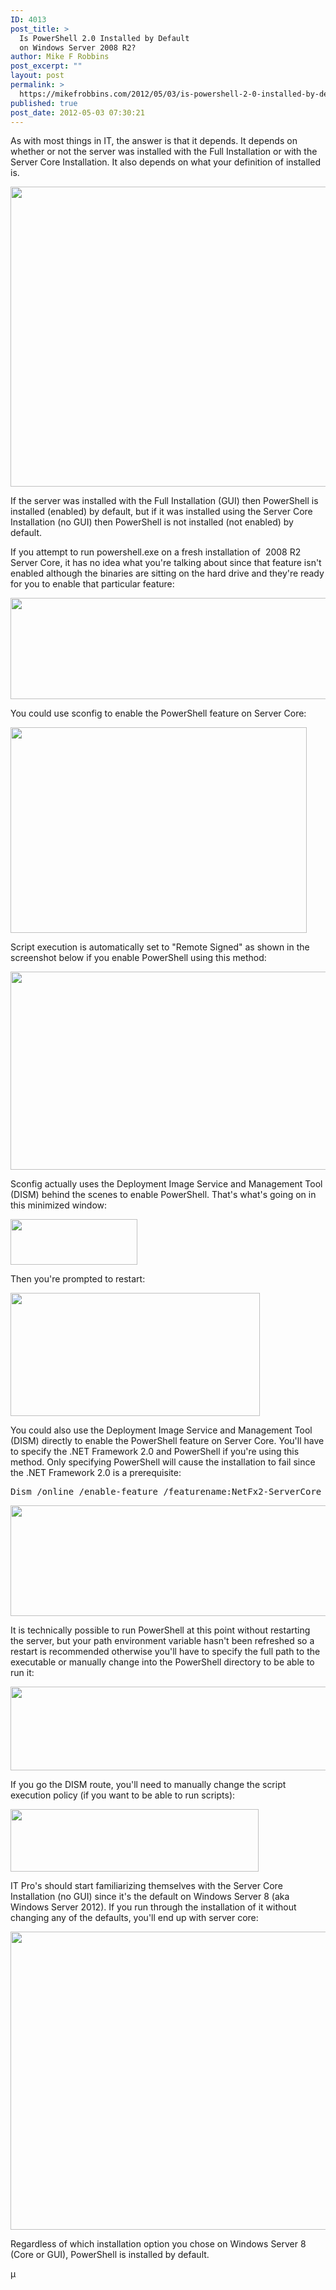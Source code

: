 ```yaml
---
ID: 4013
post_title: >
  Is PowerShell 2.0 Installed by Default
  on Windows Server 2008 R2?
author: Mike F Robbins
post_excerpt: ""
layout: post
permalink: >
  https://mikefrobbins.com/2012/05/03/is-powershell-2-0-installed-by-default-on-windows-server-2008-r2/
published: true
post_date: 2012-05-03 07:30:21
---
```

As with most things in IT, the answer is that it depends. It depends on whether or not the server was installed with the Full Installation or with the Server Core Installation. It also depends on what your definition of installed is.

<a href="http://mikefrobbins.com/wp-content/uploads/2012/04/ps2-2008r2core01.png"><img class="alignnone size-full wp-image-4066" title="ps2-2008r2core01" alt="" src="http://mikefrobbins.com/wp-content/uploads/2012/04/ps2-2008r2core01.png" width="640" height="480" /></a>

If the server was installed with the Full Installation (GUI) then PowerShell is installed (enabled) by default, but if it was installed using the Server Core Installation (no GUI) then PowerShell is not installed (not enabled) by default.

If you attempt to run powershell.exe on a fresh installation of  2008 R2 Server Core, it has no idea what you're talking about since that feature isn't enabled although the binaries are sitting on the hard drive and they're ready for you to enable that particular feature:

<a href="http://mikefrobbins.com/wp-content/uploads/2012/04/ps2-2008r2core1.png"><img class="alignnone size-full wp-image-4014" title="ps2-2008r2core1" alt="" src="http://mikefrobbins.com/wp-content/uploads/2012/04/ps2-2008r2core1.png" width="580" height="162" /></a>

You could use sconfig to enable the PowerShell feature on Server Core:

<a href="http://mikefrobbins.com/wp-content/uploads/2012/04/ps2-2008r2core2.png"><img class="alignnone size-full wp-image-4016" title="ps2-2008r2core2" alt="" src="http://mikefrobbins.com/wp-content/uploads/2012/04/ps2-2008r2core2.png" width="474" height="329" /></a>

Script execution is automatically set to "Remote Signed" as shown in the screenshot below if you enable PowerShell using this method:

<a href="http://mikefrobbins.com/wp-content/uploads/2012/04/ps2-2008r2core5.png"><img class="alignnone size-full wp-image-4074" title="ps2-2008r2core5" alt="" src="http://mikefrobbins.com/wp-content/uploads/2012/04/ps2-2008r2core5.png" width="640" height="317" /></a>

Sconfig actually uses the Deployment Image Service and Management Tool (DISM) behind the scenes to enable PowerShell. That's what's going on in this minimized window:

<a href="http://mikefrobbins.com/wp-content/uploads/2012/04/ps2-2008r2core6.png"><img class="alignnone size-full wp-image-4075" title="ps2-2008r2core6" alt="" src="http://mikefrobbins.com/wp-content/uploads/2012/04/ps2-2008r2core6.png" width="203" height="73" /></a>

Then you're prompted to restart:

<a href="http://mikefrobbins.com/wp-content/uploads/2012/04/ps2-2008r2core7.png"><img class="alignnone size-full wp-image-4076" title="ps2-2008r2core7" alt="" src="http://mikefrobbins.com/wp-content/uploads/2012/04/ps2-2008r2core7.png" width="399" height="197" /></a>

You could also use the Deployment Image Service and Management Tool (DISM) directly to enable the PowerShell feature on Server Core. You'll have to specify the .NET Framework 2.0 and PowerShell if you're using this method. Only specifying PowerShell will cause the installation to fail since the .NET Framework 2.0 is a prerequisite:
<pre class="lang:batch decode:true">Dism /online /enable-feature /featurename:NetFx2-ServerCore /featurename:MicrosoftWindowsPowerShell</pre>
<a href="http://mikefrobbins.com/wp-content/uploads/2012/04/ps2-2008r2core3.png"><img class="alignnone size-full wp-image-4021" title="ps2-2008r2core3" alt="" src="http://mikefrobbins.com/wp-content/uploads/2012/04/ps2-2008r2core3.png" width="640" height="177" /></a>

It is technically possible to run PowerShell at this point without restarting the server, but your path environment variable hasn't been refreshed so a restart is recommended otherwise you'll have to specify the full path to the executable or manually change into the PowerShell directory to be able to run it:

<a href="http://mikefrobbins.com/wp-content/uploads/2012/04/ps2-2008r2core4.png"><img class="alignnone size-full wp-image-4022" title="ps2-2008r2core4" alt="" src="http://mikefrobbins.com/wp-content/uploads/2012/04/ps2-2008r2core4.png" width="528" height="134" /></a>

If you go the DISM route, you'll need to manually change the script execution policy (if you want to be able to run scripts):

<a href="http://mikefrobbins.com/wp-content/uploads/2012/04/ps2-2008r2core8.png"><img class="alignnone size-full wp-image-4080" title="ps2-2008r2core8" alt="" src="http://mikefrobbins.com/wp-content/uploads/2012/04/ps2-2008r2core8.png" width="397" height="100" /></a>

IT Pro's should start familiarizing themselves with the Server Core Installation (no GUI) since it's the default on Windows Server 8 (aka Windows Server 2012). If you run through the installation of it without changing any of the defaults, you'll end up with server core:

<a href="http://mikefrobbins.com/wp-content/uploads/2012/04/ps2-2008r2core0.png"><img class="alignnone size-full wp-image-4026" title="ps2-2008r2core0" alt="" src="http://mikefrobbins.com/wp-content/uploads/2012/04/ps2-2008r2core0.png" width="637" height="477" /></a>

Regardless of which installation option you chose on Windows Server 8 (Core or GUI), PowerShell is installed by default.

µ
